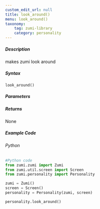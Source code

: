 ```yaml
---
custom_edit_url: null
title: look_around()
menu: look_around()
taxonomy:
    tag: zumi-library
    category: personality
---
```


##### Description
makes zumi look around

##### Syntax
```look_around()```<br />

##### Parameters

##### Returns
None

##### Example Code
###### Python
```python
#Python code
from zumi.zumi import Zumi
from zumi.util.screen import Screen
from zumi.personality import Personality

zumi = Zumi()
screen = Screen()
personality = Personality(zumi, screen)

personality.look_around()
```